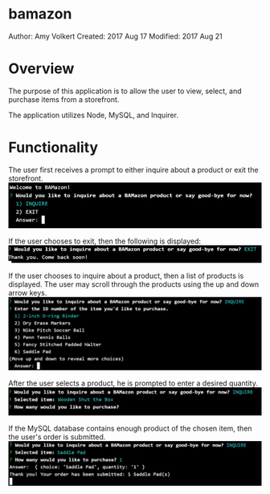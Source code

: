 # bamazon
Author: Amy Volkert
Created:  2017 Aug 17
Modified: 2017 Aug 21


# Overview
The purpose of this application is to allow the user to view, select, and purchase items from a storefront.

The application utilizes Node, MySQL, and Inquirer.

# Functionality
The user first receives a prompt to either inquire about a product or exit the storefront.
![inquire or exit](images/inquire-exit.JPG)

If the user chooses to exit, then the following is displayed:
![exit](images/exit.jpg)

If the user chooses to inquire about a product, then a list of products is displayed. The user may scroll through the products using the up and down arrow keys.
![inquire](images/inquire.jpg)

After the user selects a product, he is prompted to enter a desired quantity.
![quantity](images/quantity.jpg)

If the MySQL database contains enough product of the chosen item, then the user's order is submitted.
![order received](images/order-received.jpg)
